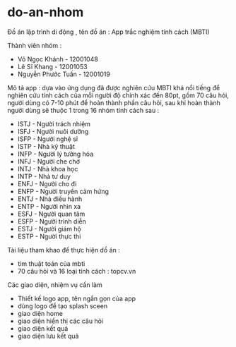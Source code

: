 # do-an-nhom

Đồ án lập trình di động , tên đồ án : App trắc nghiệm tính cách (MBTI)

Thành viên nhóm :
- Võ Ngọc Khánh - 12001048
- Lê Sĩ Khang - 12001053
- Nguyễn Phước Tuấn - 12001019

Mô tả app : dựa vào ứng dụng đã được nghiên cứu MBTI khá nổi tiếng để nghiên cứu tính cách của mỗi người độ chính xác đến 80pt, gồm 70 câu hỏi, người dùng có 7-10 phút để hoàn thành phần câu hỏi, sau khi hoàn thành người dùng sẽ thuộc 1 trong 16 nhóm tính cách sau :
 - ISTJ - Người trách nhiệm 
 - ISFJ - Người nuôi dưỡng 
 - ISFP - Người nghệ sĩ 
 - ISTP - Nhà kỹ thuật 
 - INFP - Người lý tưởng hóa 
 - INFJ - Người che chở 
 - INTJ - Nhà khoa học 
 - INTP - Nhà tư duy 
 - ENFJ - Người cho đi 
 - ENFP - Người truyền cảm hứng 
 - ENTJ - Nhà điều hành 
 - ENTP - Người nhìn xa 
 - ESFJ - Người quan tâm 
 - ESFP - Người trình diễn 
 - ESTJ - Người giám hộ 
 - ESTP - Người thực thi
 
 Tài liệu tham khao để thực hiện dồ án : 
 - tìm thuật toán của mbti
 - 70 câu hỏi và 16 loại tính cách : topcv.vn
 
 Các giao diện, nhiệm vụ cần làm
 - Thiết kế logo app, tên ngắn gọn của app
 - dùng logo để tạo splash sceen 
 - giao diện home 
 - giao diện hiển thị các câu hỏi
 - giao diện kết quả
 - giao diện lưu kết quả